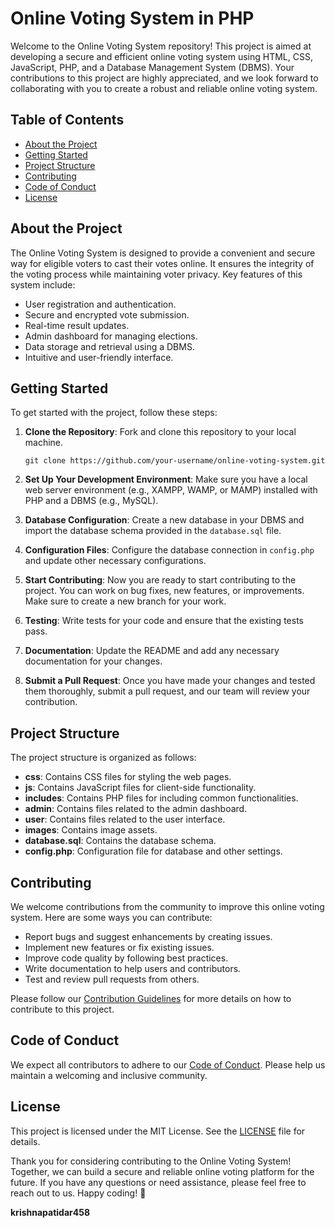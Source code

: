 # Online Voting System in PHP

Welcome to the Online Voting System repository! This project is aimed at developing a secure and efficient online voting system using HTML, CSS, JavaScript, PHP, and a Database Management System (DBMS). Your contributions to this project are highly appreciated, and we look forward to collaborating with you to create a robust and reliable online voting system.

## Table of Contents

- [About the Project](#about-the-project)
- [Getting Started](#getting-started)
- [Project Structure](#project-structure)
- [Contributing](#contributing)
- [Code of Conduct](#code-of-conduct)
- [License](#license)

## About the Project

The Online Voting System is designed to provide a convenient and secure way for eligible voters to cast their votes online. It ensures the integrity of the voting process while maintaining voter privacy. Key features of this system include:

- User registration and authentication.
- Secure and encrypted vote submission.
- Real-time result updates.
- Admin dashboard for managing elections.
- Data storage and retrieval using a DBMS.
- Intuitive and user-friendly interface.

## Getting Started

To get started with the project, follow these steps:

1. **Clone the Repository**: Fork and clone this repository to your local machine.

   ```shell
   git clone https://github.com/your-username/online-voting-system.git
   ```

2. **Set Up Your Development Environment**: Make sure you have a local web server environment (e.g., XAMPP, WAMP, or MAMP) installed with PHP and a DBMS (e.g., MySQL).

3. **Database Configuration**: Create a new database in your DBMS and import the database schema provided in the `database.sql` file.

4. **Configuration Files**: Configure the database connection in `config.php` and update other necessary configurations.

5. **Start Contributing**: Now you are ready to start contributing to the project. You can work on bug fixes, new features, or improvements. Make sure to create a new branch for your work.

6. **Testing**: Write tests for your code and ensure that the existing tests pass.

7. **Documentation**: Update the README and add any necessary documentation for your changes.

8. **Submit a Pull Request**: Once you have made your changes and tested them thoroughly, submit a pull request, and our team will review your contribution.

## Project Structure

The project structure is organized as follows:

- **css**: Contains CSS files for styling the web pages.
- **js**: Contains JavaScript files for client-side functionality.
- **includes**: Contains PHP files for including common functionalities.
- **admin**: Contains files related to the admin dashboard.
- **user**: Contains files related to the user interface.
- **images**: Contains image assets.
- **database.sql**: Contains the database schema.
- **config.php**: Configuration file for database and other settings.

## Contributing

We welcome contributions from the community to improve this online voting system. Here are some ways you can contribute:

- Report bugs and suggest enhancements by creating issues.
- Implement new features or fix existing issues.
- Improve code quality by following best practices.
- Write documentation to help users and contributors.
- Test and review pull requests from others.

Please follow our [Contribution Guidelines](CONTRIBUTING.md) for more details on how to contribute to this project.

## Code of Conduct

We expect all contributors to adhere to our [Code of Conduct](CODE_OF_CONDUCT.md). Please help us maintain a welcoming and inclusive community.

## License

This project is licensed under the MIT License. See the [LICENSE](LICENSE) file for details.

Thank you for considering contributing to the Online Voting System! Together, we can build a secure and reliable online voting platform for the future. If you have any questions or need assistance, please feel free to reach out to us. Happy coding! 🚀



**krishnapatidar458**